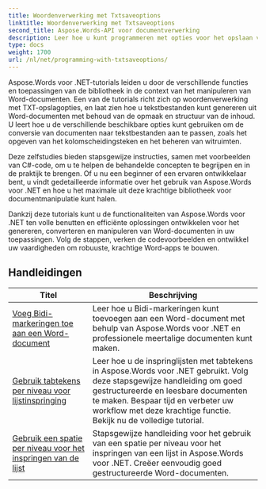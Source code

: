 ```yaml
---
title: Woordenverwerking met Txtsaveoptions
linktitle: Woordenverwerking met Txtsaveoptions
second_title: Aspose.Words-API voor documentverwerking
description: Leer hoe u kunt programmeren met opties voor het opslaan van tekstbestanden in Aspose.Words voor .NET. Leer hoe u codering specificeert, tekst opmaakt, regeleinden beheert en meer met stapsgewijze zelfstudies en voorbeeldcode in C#.
type: docs
weight: 1700
url: /nl/net/programming-with-txtsaveoptions/
---
```

Aspose.Words voor .NET-tutorials leiden u door de verschillende functies en toepassingen van de bibliotheek in de context van het manipuleren van Word-documenten. Een van de tutorials richt zich op woordenverwerking met TXT-opslagopties, en laat zien hoe u tekstbestanden kunt genereren uit Word-documenten met behoud van de opmaak en structuur van de inhoud. U leert hoe u de verschillende beschikbare opties kunt gebruiken om de conversie van documenten naar tekstbestanden aan te passen, zoals het opgeven van het kolomscheidingsteken en het beheren van witruimten.

Deze zelfstudies bieden stapsgewijze instructies, samen met voorbeelden van C#-code, om u te helpen de behandelde concepten te begrijpen en in de praktijk te brengen. Of u nu een beginner of een ervaren ontwikkelaar bent, u vindt gedetailleerde informatie over het gebruik van Aspose.Words voor .NET en hoe u het maximale uit deze krachtige bibliotheek voor documentmanipulatie kunt halen.

Dankzij deze tutorials kunt u de functionaliteiten van Aspose.Words voor .NET ten volle benutten en efficiënte oplossingen ontwikkelen voor het genereren, converteren en manipuleren van Word-documenten in uw toepassingen. Volg de stappen, verken de codevoorbeelden en ontwikkel uw vaardigheden om robuuste, krachtige Word-apps te bouwen.

 ## Handleidingen
| Titel | Beschrijving |
| --- | --- |
| [Voeg Bidi-markeringen toe aan een Word-document](./add-bidi-marks/) | Leer hoe u Bidi-markeringen kunt toevoegen aan een Word-document met behulp van Aspose.Words voor .NET en professionele meertalige documenten kunt maken. |
| [Gebruik tabtekens per niveau voor lijstinspringing](./use-tab-character-per-level-for-list-indentation/) | Leer hoe u de inspringlijsten met tabtekens in Aspose.Words voor .NET gebruikt. Volg deze stapsgewijze handleiding om goed gestructureerde en leesbare documenten te maken. Bespaar tijd en verbeter uw workflow met deze krachtige functie. Bekijk nu de volledige tutorial. |
| [Gebruik een spatie per niveau voor het inspringen van de lijst](./use-space-character-per-level-for-list-indentation/) | Stapsgewijze handleiding voor het gebruik van een spatie per niveau voor het inspringen van een lijst in Aspose.Words voor .NET. Creëer eenvoudig goed gestructureerde Word-documenten. |